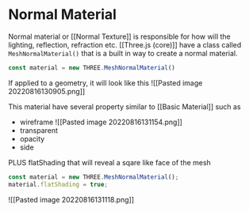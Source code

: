 # Normal Material
Normal material or [[Normal Texture]] is responsible for how will the lighting, reflection, refraction etc. [[Three.js (core)]] have a class called `MeshNormalMaterial()` that is a built in way to create a normal material. 

```js
const material = new THREE.MeshNormalMaterial()
```

If applied to a geometry, it will look like this
![[Pasted image 20220816130905.png]]

This material have several property similar to [[Basic Material]] such as
- wireframe
![[Pasted image 20220816131154.png]]
- transparent
- opacity
- side

PLUS flatShading that will reveal a sqare like face of the mesh
```js
const material = new THREE.MeshNormalMaterial();
material.flatShading = true;
```

![[Pasted image 20220816131118.png]]

